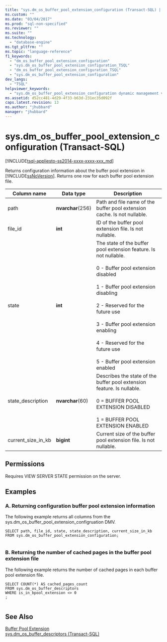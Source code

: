 ```yaml
---
title: "sys.dm_os_buffer_pool_extension_configuration (Transact-SQL) | Microsoft Docs"
ms.custom: ""
ms.date: "03/04/2017"
ms.prod: "sql-non-specified"
ms.reviewer: ""
ms.suite: ""
ms.technology: 
  - "database-engine"
ms.tgt_pltfrm: ""
ms.topic: "language-reference"
f1_keywords: 
  - "dm_os_buffer_pool_extension_configuration"
  - "sys.dm_os_buffer_pool_extension_configuration_TSQL"
  - "dm_os_buffer_pool_extension_configuration_TSQL"
  - "sys.dm_os_buffer_pool_extension_configuration"
dev_langs: 
  - "TSQL"
helpviewer_keywords: 
  - "sys.dm_os_buffer_pool_extension_configuration dynamic management view"
ms.assetid: d52cc481-4d29-4f33-b63d-231ec35d092f
caps.latest.revision: 13
ms.author: "jhubbard"
manager: "jhubbard"
---
```

# sys.dm_os_buffer_pool_extension_configuration (Transact-SQL)
[!INCLUDE[tsql-appliesto-ss2014-xxxx-xxxx-xxx_md](../../../integration-services/includes/tsql-appliesto-ss2014-xxxx-xxxx-xxx-md.md)]

  Returns configuration information about the buffer pool extension in [!INCLUDE[ssNoVersion](../../../advanced-analytics/r-services/includes/ssnoversion-md.md)]. Returns one row for each buffer pool extension file.  
  

  
|Column name|Data type|Description|  
|-----------------|---------------|-----------------|  
|path|**nvarchar**(256)|Path and file name of the buffer pool extension cache. Is not nullable.|  
|file_id|**int**|ID of the buffer pool extension file. Is not nullable.|  
|state|**int**|The state of the buffer pool extension feature. Is not nullable.<br /><br /> 0 - Buffer pool extension disabled<br /><br /> 1 - Buffer pool extension disabling<br /><br /> 2 - Reserved for the future use<br /><br /> 3 - Buffer pool extension enabling<br /><br /> 4 - Reserved for the future use<br /><br /> 5 - Buffer pool extension enabled|  
|state_description|**nvarchar**(60)|Describes the state of the buffer pool extension feature. Is nullable.<br /><br /> 0 = BUFFER POOL EXTENSION DISABLED<br /><br /> 1 = BUFFER POOL EXTENSION ENABLED|  
|current_size_in_kb|**bigint**|Current size of the buffer pool extension file. Is not nullable.|  
  
## Permissions  
 Requires VIEW SERVER STATE permission on the server.  
  
## Examples  
  
### A. Returning configuration buffer pool extension information  
 The following example returns all columns from the sys.dm_os_buffer_pool_extension_configruation DMV.  
  
```  
SELECT path, file_id, state, state_description, current_size_in_kb  
FROM sys.dm_os_buffer_pool_extension_configuration;  
  
```  
  
### B. Returning the number of cached pages in the buffer pool extension file  
 The following example returns the number of cached pages in each buffer pool extension file.  
  
```  
SELECT COUNT(*) AS cached_pages_count  
FROM sys.dm_os_buffer_descriptors  
WHERE is_in_bpool_extension <> 0  
;  
  
```  
  
## See Also  
 [Buffer Pool Extension](../../../database-engine/configure/windows/buffer-pool-extension.md)   
 [sys.dm_os_buffer_descriptors &#40;Transact-SQL&#41;](../../../relational-databases/reference/system-dynamic-management-views/sys.dm-os-buffer-descriptors-transact-sql.md)  
  
  
